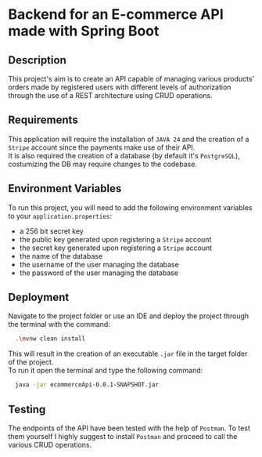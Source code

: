 
# Backend for an E-commerce API made with Spring Boot

## Description

This project's aim is to create an API capable of managing various products' orders made by registered users with different levels of authorization through the use of a REST architecture using CRUD operations.




## Requirements
This application will require the installation of `JAVA 24` and the creation of a `Stripe` account since the payments make use of their API.\
It is also required the creation of a database (by default it's `PostgreSQL`), costumizing the DB may require changes to the codebase.
## Environment Variables

To run this project, you will need to add the following environment variables to your `application.properties`:

- a 256 bit secret key
- the public key generated upon registering a `Stripe` account
- the secret key generated upon registering a `Stripe` account
- the name of the database 
- the username of the user managing the database
- the password of the user managing the database


## Deployment

Navigate to the project folder or use an IDE and deploy the project through the terminal with the command:

```bash
  .\mvnw clean install 
```
This will result in the creation of an executable `.jar` file in the target folder of the project.\
To run it open the terminal and type the following command:
```bash
  java -jar ecommerceApi-0.0.1-SNAPSHOT.jar 
```

## Testing
The endpoints of the API have been tested with the help of `Postman`. To test them yourself I highly suggest to install `Postman` and proceed to call the various CRUD operations.
